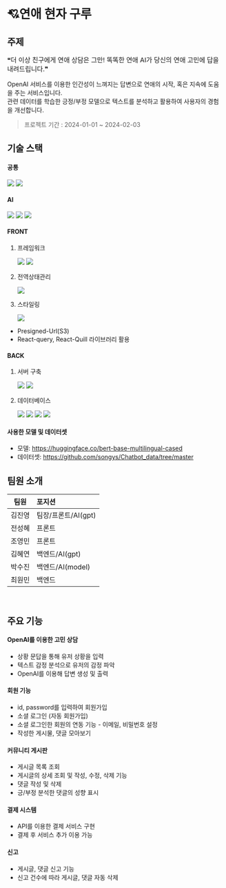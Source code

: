 # 💘연애 현자 구루

## 주제

<p style="font-size: 15px;"> ❝더 이상 친구에게 연애 상담은 그만! 똑똑한 연애 AI가 당신의 연애 고민에 답을 내려드립니다.❞ </p>

OpenAI 서비스를 이용한 인간성이 느껴지는 답변으로 연애의 시작, 혹은 지속에 도움을 주는 서비스입니다.<br/>관련 데이터를 학습한 긍정/부정 모델으로 텍스트를 분석하고 활용하여 사용자의 경험을 개선합니다.

> 프로젝트 기간 : 2024-01-01 ~ 2024-02-03

## 기술 스택

#### 공통

<img src="https://img.shields.io/badge/npm-CB3837?style=for-the-badge&logo=npm&logoColor=white]"/> <img src="https://img.shields.io/badge/Typescript-3178C6?style=for-the-badge&logo=Typescript&logoColor=white]"/>

#### AI

<img src="https://img.shields.io/badge/OpenAI-412991?style=for-the-badge&logo=OpenAI&logoColor=white]"/> <img src="https://img.shields.io/badge/tensorflow-FF6F00?style=for-the-badge&logo=tensorflow&logoColor=white]"/> <img src="https://img.shields.io/badge/Flask-000000?style=for-the-badge&logo=Flask&logoColor=white]"/> 

#### FRONT

1. 프레임워크

   <img src="https://img.shields.io/badge/react-61DAFB?style=for-the-badge&logo=react&logoColor=white]"/> <img src="https://img.shields.io/badge/next.js-000000?style=for-the-badge&logo=Next.js&logoColor=white]"/>

2. 전역상태관리

   <img src="https://img.shields.io/badge/Redux-CC6699?style=for-the-badge&logo=Redux&logoColor=white]"/>

3. 스타일링

   <img src="https://img.shields.io/badge/Tailwind CSS-06B6D4?style=for-the-badge&logo=TailwindCSS&logoColor=white]"/>

- Presigned-Url(S3)
- React-query, React-Quill 라이브러리 활용

#### BACK

1. 서버 구축

   <img src="https://img.shields.io/badge/node.js-339933?style=for-the-badge&&logo=node.js&logoColor=white"/> <img src="https://img.shields.io/badge/nestjs-E0234E?style=for-the-badge&logo=nestjs&logoColor=white]"/>

2. 데이터베이스

   <img src="https://img.shields.io/badge/MySQL-5294E2?style=for-the-badge&logo=MySQL&logoColor=white]"/> <img src="https://img.shields.io/badge/MongoDB-47A248?style=for-the-badge&logo=MySQL&logoColor=white]"/> <img src="https://img.shields.io/badge/Amazon RDS-527FFF?style=for-the-badge&logo=Amazon RDS&logoColor=white]"/> <img src="https://img.shields.io/badge/Amazon S3-569A31?style=for-the-badge&logo=Amazon S3&logoColor=white]"/>

#### 사용한 모델 및 데이터셋

- 모델: https://huggingface.co/bert-base-multilingual-cased
- 데이터셋: https://github.com/songys/Chatbot_data/tree/master

## 팀원 소개

| 팀원   | 포지션              |
| ------ | :------------------ |
| 김진영 | 팀장/프론트/AI(gpt) |
| 전성혜 | 프론트              |
| 조영민 | 프론트              |
| 김혜연 | 백엔드/AI(gpt)      |
| 박수진 | 백엔드/AI(model)    |
| 최원민 | 백엔드              |

<br/>

## 주요 기능

#### OpenAI를 이용한 고민 상담

- 상황 문답을 통해 유저 상황을 입력
- 텍스트 감정 분석으로 유저의 감정 파악
- OpenAI를 이용해 답변 생성 및 출력

#### 회원 기능

- id, password를 입력하여 회원가입
- 소셜 로그인 (자동 회원가입)
- 소셜 로그인한 회원의 연동 기능 - 이메일, 비밀번호 설정
- 작성한 게시물, 댓글 모아보기

#### 커뮤니티 게시판

- 게시글 목록 조회
- 게시글의 상세 조회 및 작성, 수정, 삭제 기능
- 댓글 작성 및 삭제
- 긍/부정 분석한 댓글의 성향 표시

#### 결제 시스템

- API를 이용한 결제 서비스 구현
- 결제 후 서비스 추가 이용 가능

#### 신고

- 게시글, 댓글 신고 기능
- 신고 건수에 따라 게시글, 댓글 자동 삭제
